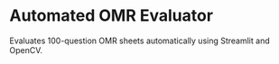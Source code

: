 # Automated OMR Evaluator
Evaluates 100-question OMR sheets automatically using Streamlit and OpenCV.
